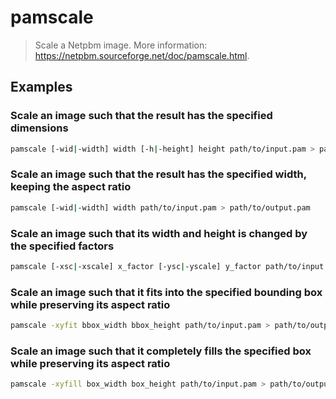 # pamscale

> Scale a Netpbm image. More information: <https://netpbm.sourceforge.net/doc/pamscale.html>.

## Examples

### Scale an image such that the result has the specified dimensions

```bash
pamscale [-wid|-width] width [-h|-height] height path/to/input.pam > path/to/output.pam
```

### Scale an image such that the result has the specified width, keeping the aspect ratio

```bash
pamscale [-wid|-width] width path/to/input.pam > path/to/output.pam
```

### Scale an image such that its width and height is changed by the specified factors

```bash
pamscale [-xsc|-xscale] x_factor [-ysc|-yscale] y_factor path/to/input.pam > path/to/output.pam
```

### Scale an image such that it fits into the specified bounding box while preserving its aspect ratio

```bash
pamscale -xyfit bbox_width bbox_height path/to/input.pam > path/to/output.pam
```

### Scale an image such that it completely fills the specified box while preserving its aspect ratio

```bash
pamscale -xyfill box_width box_height path/to/input.pam > path/to/output.pam
```
